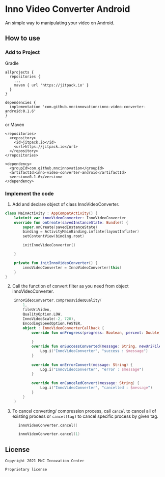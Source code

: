 # Inno Video Converter Android

An simple way to manipulating your video on Android.

## How to use

### Add to Project

Gradle

```
allprojects {
  repositories {
    ...
    maven { url 'https://jitpack.io' }
  }
}

dependencies {
  implementation 'com.github.mncinnovation:inno-video-converter-android:0.1.6'
}
```

or Maven

```
<repositories>
  <repository>
    <id>jitpack.io</id>
    <url>https://jitpack.io</url>
  </repository>
</repositories>

<dependency>
  <groupId>com.github.mncinnovation</groupId>
  <artifactId>inno-video-converter-android</artifactId>
  <version>0.1.6</version>
</dependency>
```

### Implement the code

1. Add and declare object of class InnoVideoConverter.

```kotlin
class MainActivity : AppCompatActivity() {
    lateinit var innoVideoConverter: InnoVideoConverter
    override fun onCreate(savedInstanceState: Bundle?) {
        super.onCreate(savedInstanceState)
        binding = ActivityMainBinding.inflate(layoutInflater)
        setContentView(binding.root)

        initInnoVideoConverter()

    }

    private fun initInnoVideoConverter() {
        innoVideoConverter = InnoVideoConverter(this)
    }
}
```

2. Call the function of convert filter as you need from object innoVideoConverter.

```kotlin
    innoVideoConverter.compressVideoQuality(
        1,
        fileUriVideo,
        QualityOption.LOW,
        InnoVideoScale(-2, 720),
        EncodingSpeedOption.FASTER,
        object : InnoVideoConverterCallback {
            override fun onProgress(progress: Boolean, percent: Double) {
    
            }
            override fun onSuccessConverted(message: String, newUriFileConverted: String) {
                Log.i("InnoVideoConverter", "success : $message")
            }
    
            override fun onErrorConvert(message: String) {
                Log.i("InnoVideoConverter", "error : $message")
            }
    
            override fun onCanceledConvert(message: String) {
                Log.i("InnoVideoConverter", "cancelled : $message")
            }
        }
    )
```
3. To cancel converting/ compression process, call ``cancel`` to cancel all of existing process or ``cancel(tag)`` to cancel specific process by given tag.
```kotlin
      innoVideoConverter.cancel()
```
```kotlin
      innoVideoConverter.cancel(1)
```

## License

```
Copyright 2021 MNC Innovation Center

Proprietary license
```
